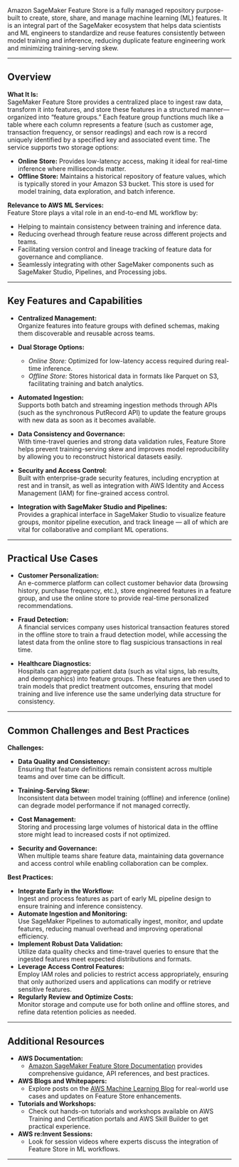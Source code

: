 Amazon SageMaker Feature Store is a fully managed repository purpose-built to create, store, share, and manage machine learning (ML) features. It is an integral part of the SageMaker ecosystem that helps data scientists and ML engineers to standardize and reuse features consistently between model training and inference, reducing duplicate feature engineering work and minimizing training-serving skew.

---

## Overview

**What It Is:**  
SageMaker Feature Store provides a centralized place to ingest raw data, transform it into features, and store these features in a structured manner—organized into “feature groups.” Each feature group functions much like a table where each column represents a feature (such as customer age, transaction frequency, or sensor readings) and each row is a record uniquely identified by a specified key and associated event time. The service supports two storage options:

- **Online Store:** Provides low-latency access, making it ideal for real-time inference where milliseconds matter.
- **Offline Store:** Maintains a historical repository of feature values, which is typically stored in your Amazon S3 bucket. This store is used for model training, data exploration, and batch inference.

**Relevance to AWS ML Services:**  
Feature Store plays a vital role in an end-to-end ML workflow by:

- Helping to maintain consistency between training and inference data.
- Reducing overhead through feature reuse across different projects and teams.
- Facilitating version control and lineage tracking of feature data for governance and compliance.
- Seamlessly integrating with other SageMaker components such as SageMaker Studio, Pipelines, and Processing jobs.

---

## Key Features and Capabilities

- **Centralized Management:**  
  Organize features into feature groups with defined schemas, making them discoverable and reusable across teams.

- **Dual Storage Options:**

  - _Online Store:_ Optimized for low-latency access required during real-time inference.
  - _Offline Store:_ Stores historical data in formats like Parquet on S3, facilitating training and batch analytics.

- **Automated Ingestion:**  
  Supports both batch and streaming ingestion methods through APIs (such as the synchronous PutRecord API) to update the feature groups with new data as soon as it becomes available.

- **Data Consistency and Governance:**  
  With time-travel queries and strong data validation rules, Feature Store helps prevent training-serving skew and improves model reproducibility by allowing you to reconstruct historical datasets easily.

- **Security and Access Control:**  
  Built with enterprise-grade security features, including encryption at rest and in transit, as well as integration with AWS Identity and Access Management (IAM) for fine-grained access control.

- **Integration with SageMaker Studio and Pipelines:**  
  Provides a graphical interface in SageMaker Studio to visualize feature groups, monitor pipeline execution, and track lineage — all of which are vital for collaborative and compliant ML operations.

---

## Practical Use Cases

- **Customer Personalization:**  
  An e-commerce platform can collect customer behavior data (browsing history, purchase frequency, etc.), store engineered features in a feature group, and use the online store to provide real-time personalized recommendations.

- **Fraud Detection:**  
  A financial services company uses historical transaction features stored in the offline store to train a fraud detection model, while accessing the latest data from the online store to flag suspicious transactions in real time.

- **Healthcare Diagnostics:**  
  Hospitals can aggregate patient data (such as vital signs, lab results, and demographics) into feature groups. These features are then used to train models that predict treatment outcomes, ensuring that model training and live inference use the same underlying data structure for consistency.

---

## Common Challenges and Best Practices

**Challenges:**

- **Data Quality and Consistency:**  
  Ensuring that feature definitions remain consistent across multiple teams and over time can be difficult.
- **Training-Serving Skew:**  
  Inconsistent data between model training (offline) and inference (online) can degrade model performance if not managed correctly.

- **Cost Management:**  
  Storing and processing large volumes of historical data in the offline store might lead to increased costs if not optimized.

- **Security and Governance:**  
  When multiple teams share feature data, maintaining data governance and access control while enabling collaboration can be complex.

**Best Practices:**

- **Integrate Early in the Workflow:**  
  Ingest and process features as part of early ML pipeline design to ensure training and inference consistency.
- **Automate Ingestion and Monitoring:**  
  Use SageMaker Pipelines to automatically ingest, monitor, and update features, reducing manual overhead and improving operational efficiency.
- **Implement Robust Data Validation:**  
  Utilize data quality checks and time-travel queries to ensure that the ingested features meet expected distributions and formats.
- **Leverage Access Control Features:**  
  Employ IAM roles and policies to restrict access appropriately, ensuring that only authorized users and applications can modify or retrieve sensitive features.
- **Regularly Review and Optimize Costs:**  
  Monitor storage and compute use for both online and offline stores, and refine data retention policies as needed.

---

## Additional Resources

- **AWS Documentation:**
  - [Amazon SageMaker Feature Store Documentation](https://docs.aws.amazon.com/sagemaker/latest/dg/feature-store.html) provides comprehensive guidance, API references, and best practices.
- **AWS Blogs and Whitepapers:**
  - Explore posts on the [AWS Machine Learning Blog](https://aws.amazon.com/blogs/machine-learning/) for real-world use cases and updates on Feature Store enhancements.
- **Tutorials and Workshops:**
  - Check out hands-on tutorials and workshops available on AWS Training and Certification portals and AWS Skill Builder to get practical experience.
- **AWS re:Invent Sessions:**
  - Look for session videos where experts discuss the integration of Feature Store in ML workflows.

---
